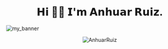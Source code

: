 <h1 align="center">𝗛𝗶 👋😁 𝗜'𝗺 𝗔𝗻𝗵𝘂𝗮𝗿 𝗥𝘂𝗶𝘇.</h1>

</p>

<!-- <div> -->

![my_banner](https://user-images.githubusercontent.com/102453307/187353612-af24c874-8d63-42bb-bc12-7cf6a66bf137.png)

<p align="center">
<img src="https://github-readme-stats.vercel.app/api/top-langs?username=AnhuarRuiz&show_icons=true&theme=radical&locale=en&layout=compact" alt="AnhuarRuiz" />
</p>
